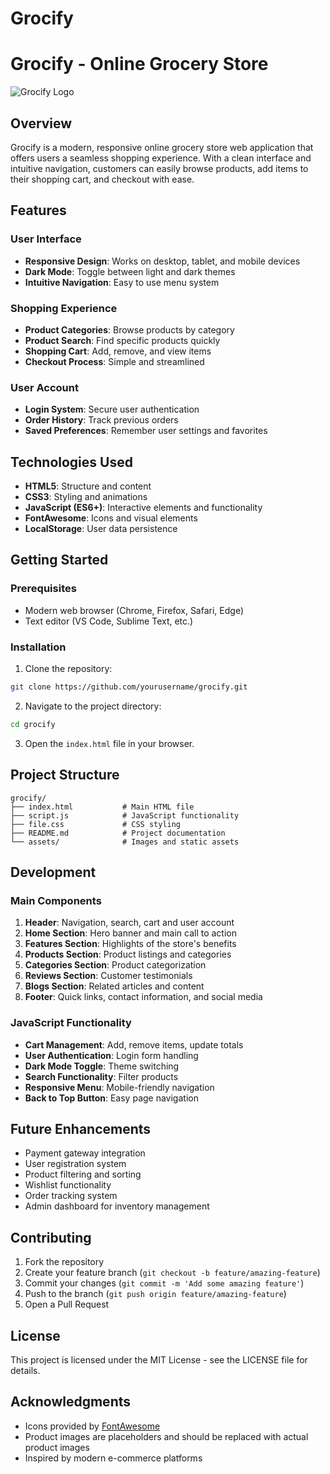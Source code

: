 # Grocify

# Grocify - Online Grocery Store

![Grocify Logo](https://via.placeholder.com/150x50?text=Grocify)

## Overview

Grocify is a modern, responsive online grocery store web application that offers users a seamless shopping experience. With a clean interface and intuitive navigation, customers can easily browse products, add items to their shopping cart, and checkout with ease.

## Features

### User Interface
- **Responsive Design**: Works on desktop, tablet, and mobile devices
- **Dark Mode**: Toggle between light and dark themes
- **Intuitive Navigation**: Easy to use menu system

### Shopping Experience
- **Product Categories**: Browse products by category
- **Product Search**: Find specific products quickly
- **Shopping Cart**: Add, remove, and view items
- **Checkout Process**: Simple and streamlined

### User Account
- **Login System**: Secure user authentication
- **Order History**: Track previous orders
- **Saved Preferences**: Remember user settings and favorites

## Technologies Used

- **HTML5**: Structure and content
- **CSS3**: Styling and animations
- **JavaScript (ES6+)**: Interactive elements and functionality
- **FontAwesome**: Icons and visual elements
- **LocalStorage**: User data persistence

## Getting Started

### Prerequisites
- Modern web browser (Chrome, Firefox, Safari, Edge)
- Text editor (VS Code, Sublime Text, etc.)

### Installation

1. Clone the repository:
```bash
git clone https://github.com/yourusername/grocify.git
```

2. Navigate to the project directory:
```bash
cd grocify
```

3. Open the `index.html` file in your browser.

## Project Structure

```
grocify/
├── index.html           # Main HTML file
├── script.js            # JavaScript functionality
├── file.css             # CSS styling
├── README.md            # Project documentation
└── assets/              # Images and static assets
```

## Development

### Main Components

1. **Header**: Navigation, search, cart and user account
2. **Home Section**: Hero banner and main call to action
3. **Features Section**: Highlights of the store's benefits
4. **Products Section**: Product listings and categories
5. **Categories Section**: Product categorization
6. **Reviews Section**: Customer testimonials
7. **Blogs Section**: Related articles and content
8. **Footer**: Quick links, contact information, and social media

### JavaScript Functionality

- **Cart Management**: Add, remove items, update totals
- **User Authentication**: Login form handling
- **Dark Mode Toggle**: Theme switching
- **Search Functionality**: Filter products
- **Responsive Menu**: Mobile-friendly navigation
- **Back to Top Button**: Easy page navigation

## Future Enhancements

- Payment gateway integration
- User registration system
- Product filtering and sorting
- Wishlist functionality
- Order tracking system
- Admin dashboard for inventory management

## Contributing

1. Fork the repository
2. Create your feature branch (`git checkout -b feature/amazing-feature`)
3. Commit your changes (`git commit -m 'Add some amazing feature'`)
4. Push to the branch (`git push origin feature/amazing-feature`)
5. Open a Pull Request

## License

This project is licensed under the MIT License - see the LICENSE file for details.

## Acknowledgments

- Icons provided by [FontAwesome](https://fontawesome.com/)
- Product images are placeholders and should be replaced with actual product images
- Inspired by modern e-commerce platforms